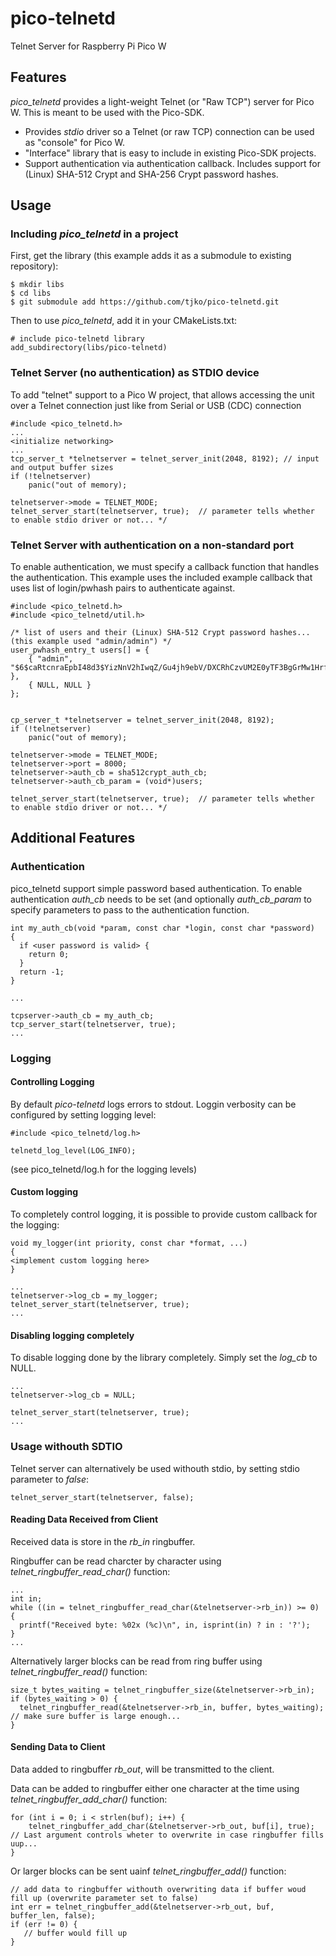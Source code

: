 # pico-telnetd
Telnet Server for Raspberry Pi Pico W

## Features

*pico_telnetd* provides a light-weight Telnet (or "Raw TCP") server for Pico W.  This is meant to be used with the Pico-SDK.

* Provides _stdio_ driver so a Telnet (or raw TCP) connection can be used as "console" for Pico W.
* "Interface" library that is easy to include in existing Pico-SDK projects.
* Support authentication via authentication callback. Includes support for (Linux) SHA-512 Crypt and SHA-256 Crypt password hashes.


## Usage

### Including _pico_telnetd_ in a project

First, get the library (this example adds it as a submodule to existing repository):
```
$ mkdir libs
$ cd libs
$ git submodule add https://github.com/tjko/pico-telnetd.git
```

Then to use _pico_telnetd_, add it in your CMakeLists.txt:
```
# include pico-telnetd library
add_subdirectory(libs/pico-telnetd)
```

### Telnet Server (no authentication) as STDIO device

To add "telnet" support to a Pico W project, that allows accessing the unit over a Telnet connection just like from Serial or USB (CDC) connection

```
#include <pico_telnetd.h>
...
<initialize networking>
...
tcp_server_t *telnetserver = telnet_server_init(2048, 8192); // input and output buffer sizes
if (!telnetserver)
    panic("out of memory);

telnetserver->mode = TELNET_MODE;
telnet_server_start(telnetserver, true);  // parameter tells whether to enable stdio driver or not... */

```


### Telnet Server with authentication on a non-standard port

To enable authentication, we must specify a callback function that handles the authentication. This example uses the included example callback that uses list of
login/pwhash pairs to authenticate against.

```
#include <pico_telnetd.h>
#include <pico_telnetd/util.h>

/* list of users and their (Linux) SHA-512 Crypt password hashes... (this example used "admin/admin") */
user_pwhash_entry_t users[] = {
	{ "admin", "$6$caRtcnraEpbI48d3$YizNnV2hIwqZ/Gu4jh9ebV/DXCRhCzvUM2E0yTF3BgGrMw1HrfYIJJ9CQ0rcVBbpScCfwBtKhynVpKSnW/5o.." },
	{ NULL, NULL }
};


cp_server_t *telnetserver = telnet_server_init(2048, 8192);
if (!telnetserver)
    panic("out of memory);

telnetserver->mode = TELNET_MODE;
telnetserver->port = 8000;
telnetserver->auth_cb = sha512crypt_auth_cb;
telnetserver->auth_cb_param = (void*)users;

telnet_server_start(telnetserver, true);  // parameter tells whether to enable stdio driver or not... */

```

## Additional Features

### Authentication
pico_telnetd support simple password based authentication. To enable authentication _auth_cb_ needs to be set 
(and optionally _auth_cb_param_ to specify parameters to pass to the authentication function.

```
int my_auth_cb(void *param, const char *login, const char *password)
{
  if <user password is valid> {
    return 0; 
  } 
  return -1;
}

...

tcpserver->auth_cb = my_auth_cb;
tcp_server_start(telnetserver, true);
...
```


### Logging
#### Controlling Logging

By default _pico-telnetd_ logs errors to stdout. Loggin verbosity can be configured by setting logging level:
```
#include <pico_telnetd/log.h>

telnetd_log_level(LOG_INFO);
```
(see pico_telnetd/log.h for the logging levels)


#### Custom logging

To completely control logging, it is possible to provide custom callback for the logging:
```
void my_logger(int priority, const char *format, ...)
{
<implement custom logging here>
}

...
telnetserver->log_cb = my_logger;
telnet_server_start(telnetserver, true);
...
```


#### Disabling logging completely

To disable logging done by the library completely. Simply set the _log_cb_ to NULL.

```
...
telnetserver->log_cb = NULL;

telnet_server_start(telnetserver, true);
...
```


### Usage withouth SDTIO

Telnet server can alternatively be used withouth stdio, by setting stdio parameter to _false_:

```
telnet_server_start(telnetserver, false);
```

#### Reading Data Received from Client

Received data is store in the _rb_in_ ringbuffer. 

Ringbuffer can be read charcter by character using _telnet_ringbuffer_read_char()_ function:
```
...
int in;
while ((in = telnet_ringbuffer_read_char(&telnetserver->rb_in)) >= 0) {
  printf("Received byte: %02x (%c)\n", in, isprint(in) ? in : '?');
}
...
```

Alternatively larger blocks can be read from ring buffer using _telnet_ringbuffer_read()_ function:
```
size_t bytes_waiting = telnet_ringbuffer_size(&telnetserver->rb_in);
if (bytes_waiting > 0) {
  telnet_ringbuffer_read(&telnetserver->rb_in, buffer, bytes_waiting);  // make sure buffer is large enough...
}
```


#### Sending Data to Client

Data added to ringbuffer _rb_out_, will be transmitted to the client.

Data can be added to ringbuffer either one character at the time using _telnet_ringbuffer_add_char()_ function:
```
for (int i = 0; i < strlen(buf); i++) {
	telnet_ringbuffer_add_char(&telnetserver->rb_out, buf[i], true);  // Last argument controls wheter to overwrite in case ringbuffer fills uup...
}
```

Or larger blocks can be sent uainf _telnet_ringbuffer_add()_ function:
```
// add data to ringbuffer withouth overwriting data if buffer woud fill up (overwrite parameter set to false)
int err = telnet_ringbuffer_add(&telnetserver->rb_out, buf, buffer_len, false);
if (err != 0) {
   // buffer would fill up 
}
```


